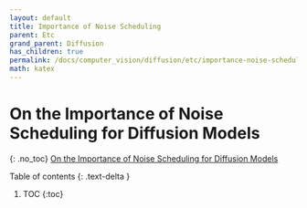 ```yaml
---
layout: default
title: Importance of Noise Scheduling
parent: Etc
grand_parent: Diffusion
has_children: true
permalink: /docs/computer_vision/diffusion/etc/importance-noise-scheduling_2023_12_11
math: katex
---
```


# On the Importance of Noise Scheduling for Diffusion Models
{: .no_toc}
[On the Importance of Noise Scheduling for Diffusion Models](https://arxiv.org/abs/2301.10972)

Table of contents
{: .text-delta }
1. TOC
{:toc}
